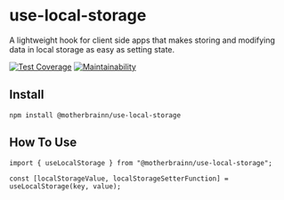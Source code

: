 # use-local-storage

A lightweight hook for client side apps that makes storing and modifying data in local storage as easy as setting state.

[![Test Coverage](https://api.codeclimate.com/v1/badges/dcac97543ef0baebbd49/test_coverage)](https://codeclimate.com/github/motherbrainn/use-local-storage/test_coverage)
[![Maintainability](https://api.codeclimate.com/v1/badges/dcac97543ef0baebbd49/maintainability)](https://codeclimate.com/github/motherbrainn/use-local-storage/maintainability)

## Install
`npm install @motherbrainn/use-local-storage`

## How To Use
```
import { useLocalStorage } from "@motherbrainn/use-local-storage";

const [localStorageValue, localStorageSetterFunction] = useLocalStorage(key, value);
```

